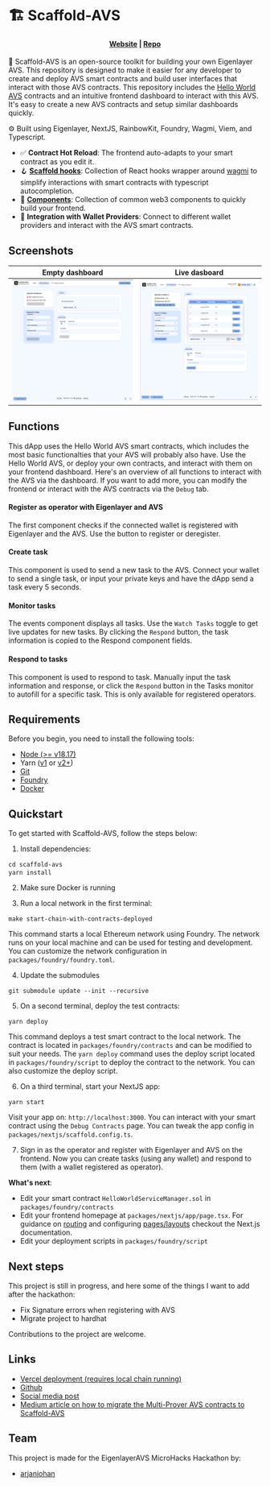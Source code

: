 # 🏗 Scaffold-AVS

<h4 align="center">
  <a href="https://scaffold-avs.vercel.app/">Website</a> |
  <a href="https://github.com/arjanjohan/scaffold-avs">Repo</a>
</h4>

🔧 Scaffold-AVS is an open-source toolkit for building your own Eigenlayer AVS. This repository is designed to make it easier for any developer to create and deploy AVS smart contracts and build user interfaces that interact with those AVS contracts. This repository includes the [Hello World AVS](https://github.com/Layr-Labs/hello-world-avs) contracts and an intuitive frontend dashboard to interact with this AVS. It's easy to create a new AVS contracts and setup similar dashboards quickly.

⚙️ Built using Eigenlayer, NextJS, RainbowKit, Foundry, Wagmi, Viem, and Typescript.

- ✅ **Contract Hot Reload**: The frontend auto-adapts to your smart contract as you edit it.
- 🪝 **[Scaffold hooks](https://docs.scaffoldeth.io/hooks/)**: Collection of React hooks wrapper around [wagmi](https://wagmi.sh/) to simplify interactions with smart contracts with typescript autocompletion.
- 🧱 [**Components**](https://docs.scaffoldeth.io/components/): Collection of common web3 components to quickly build your frontend.
- 🔐 **Integration with Wallet Providers**: Connect to different wallet providers and interact with the AVS smart contracts.

## Screenshots

| Empty dashboard                   | Live dasboard                     |
| --------------------------------- | --------------------------------- |
| ![dashboard 1](screenshots/1.png) | ![dashboard 2](screenshots/2.png) |

## Functions

This dApp uses the Hello World AVS smart contracts, which includes the most basic functionalties that your AVS will probably also have. Use the Hello World AVS, or deploy your own contracts, and interact with them on your frontend dashboard. Here's an overview of all functions to interact with the AVS via the dashboard. If you want to add more, you can modify the frontend or interact with the AVS contracts via the `Debug` tab.

#### Register as operator with Eigenlayer and AVS
The first component checks if the connected wallet is registered with Eigenlayer and the AVS. Use the button to register or deregister.

#### Create task
This component is used to send a new task to the AVS. Connect your wallet to send a single task, or input your private keys and have the dApp send a task every 5 seconds.

#### Monitor tasks
The events component displays all tasks. Use the `Watch Tasks` toggle to get live updates for new tasks. By clicking the `Respond` button, the task information is copied to the Respond component fields.

#### Respond to tasks
This component is used to respond to task. Manually input the task information and response, or click the `Respond` button in the Tasks monitor to autofill for a specific task. This is only available for registered operators.

## Requirements

Before you begin, you need to install the following tools:

- [Node (>= v18.17)](https://nodejs.org/en/download/)
- Yarn ([v1](https://classic.yarnpkg.com/en/docs/install/) or [v2+](https://yarnpkg.com/getting-started/install))
- [Git](https://git-scm.com/downloads)
- [Foundry](https://getfoundry.sh/)
- [Docker](https://www.docker.com/get-started/)

## Quickstart

To get started with Scaffold-AVS, follow the steps below:

1. Install dependencies:

```
cd scaffold-avs
yarn install
```

2. Make sure Docker is running

3. Run a local network in the first terminal:

```
make start-chain-with-contracts-deployed
```

This command starts a local Ethereum network using Foundry. The network runs on your local machine and can be used for testing and development. You can customize the network configuration in `packages/foundry/foundry.toml`.

4. Update the submodules

```
git submodule update --init --recursive
```

5. On a second terminal, deploy the test contracts:

```
yarn deploy
```

This command deploys a test smart contract to the local network. The contract is located in `packages/foundry/contracts` and can be modified to suit your needs. The `yarn deploy` command uses the deploy script located in `packages/foundry/script` to deploy the contract to the network. You can also customize the deploy script.

6. On a third terminal, start your NextJS app:

```
yarn start
```

Visit your app on: `http://localhost:3000`. You can interact with your smart contract using the `Debug Contracts` page. You can tweak the app config in `packages/nextjs/scaffold.config.ts`.

7. Sign in as the operator and register with Eigenlayer and AVS on the frontend. Now you can create tasks (using any wallet) and respond to them (with a wallet registered as operator).

**What's next**:
- Edit your smart contract `HelloWorldServiceManager.sol` in `packages/foundry/contracts`
- Edit your frontend homepage at `packages/nextjs/app/page.tsx`. For guidance on [routing](https://nextjs.org/docs/app/building-your-application/routing/defining-routes) and configuring [pages/layouts](https://nextjs.org/docs/app/building-your-application/routing/pages-and-layouts) checkout the Next.js documentation.
- Edit your deployment scripts in `packages/foundry/script`

## Next steps

This project is still in progress, and here some of the things I want to add after the hackathon:

- Fix Signature errors when registering with AVS
- Migrate project to hardhat

Contributions to the project are welcome.

## Links

- [Vercel deployment (requires local chain running)](https://scaffold-avs.vercel.app/)
- [Github](https://github.com/arjanjohan/scaffold-avs)
- [Social media post](https://x.com/arjanjohan/status/1800138721041535120)
- [Medium article on how to migrate the Multi-Prover AVS contracts to Scaffold-AVS](https://medium.com/@arjanjohan/migrate-your-avs-contracts-over-to-a-scaffold-avs-repo-3c3f8cbf9488)

## Team

This project is made for the EigenlayerAVS MicroHacks Hackathon by:

- [arjanjohan](https://x.com/arjanjohan/)
